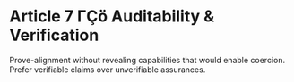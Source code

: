<!-- status: stub; target: 150+ words -->
<!-- status: stub; target: 150+ words -->
<!-- status: stub; target: 150+ words -->
<!-- status: stub; target: 150+ words -->
<!-- status: stub; target: 150+ words -->
# Article 7 ΓÇö Auditability & Verification

Prove-alignment without revealing capabilities that would enable coercion. Prefer verifiable claims over unverifiable assurances.





